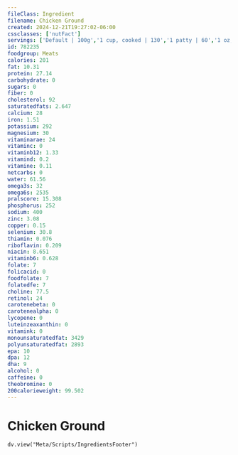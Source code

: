 ```yaml
---
fileClass: Ingredient
filename: Chicken Ground
created: 2024-12-21T19:27:02-06:00
cssclasses: ['nutFact']
servings: ['Default | 100g','1 cup, cooked | 130','1 patty | 60','1 oz, cooked | 28']
id: 782235
foodgroup: Meats
calories: 201
fat: 10.31
protein: 27.14
carbohydrate: 0
sugars: 0
fiber: 0
cholesterol: 92
saturatedfats: 2.647
calcium: 28
iron: 1.51
potassium: 292
magnesium: 30
vitaminarae: 24
vitaminc: 0
vitaminb12: 1.33
vitamind: 0.2
vitamine: 0.11
netcarbs: 0
water: 61.56
omega3s: 32
omega6s: 2535
pralscore: 15.308
phosphorus: 252
sodium: 400
zinc: 3.08
copper: 0.15
selenium: 30.8
thiamin: 0.076
riboflavin: 0.209
niacin: 8.651
vitaminb6: 0.628
folate: 7
folicacid: 0
foodfolate: 7
folatedfe: 7
choline: 77.5
retinol: 24
carotenebeta: 0
carotenealpha: 0
lycopene: 0
luteinzeaxanthin: 0
vitamink: 0
monounsaturatedfat: 3429
polyunsaturatedfat: 2893
epa: 10
dpa: 12
dha: 9
alcohol: 0
caffeine: 0
theobromine: 0
200calorieweight: 99.502
---
```


# Chicken Ground

```dataviewjs
dv.view("Meta/Scripts/IngredientsFooter")
```